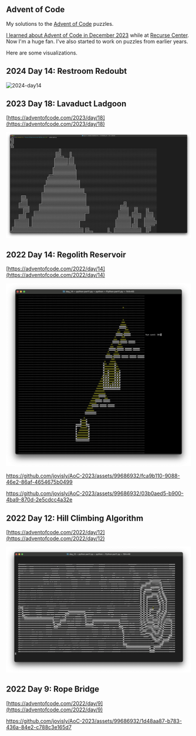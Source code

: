 ## Advent of Code

My solutions to the [Advent of Code](https://adventofcode.com/) puzzles.

[I learned about Advent of Code in December 2023](https://www.unicornds.org/why-data-scientists-should-try-advent-of-code/) while at [Recurse Center](https://www.recurse.com/). Now I'm a huge fan. I've also started to work on puzzles from earlier years.

Here are some visualizations.

## 2024 Day 14: Restroom Redoubt

![2024-day14](./images/2024_day14.gif)

## 2023 Day 18: Lavaduct Ladgoon

[https://adventofcode.com/2023/day/18](https://adventofcode.com/2023/day/18)

![2023-day18](./images/2023_day18.png)

## 2022 Day 14: Regolith Reservoir

[https://adventofcode.com/2022/day/14](https://adventofcode.com/2022/day/14)

![2022-day14](./images/2022_day14.png)

https://github.com/jovisly/AoC-2023/assets/99686932/fca9b110-9088-46e2-86af-4654675b0499

https://github.com/jovisly/AoC-2023/assets/99686932/03b0aed5-b900-4ba9-870d-2e5cdcc4a32e

## 2022 Day 12: Hill Climbing Algorithm

[https://adventofcode.com/2022/day/12](https://adventofcode.com/2022/day/12)

![2022-day12](./images/2022_day12.png)

## 2022 Day 9: Rope Bridge

[https://adventofcode.com/2022/day/9](https://adventofcode.com/2022/day/9)

https://github.com/jovisly/AoC-2023/assets/99686932/1d48aa87-b783-436a-84e2-c788c3e165d7
